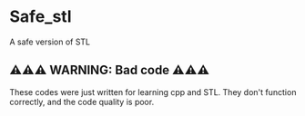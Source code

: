 # Safe_stl
A safe version of STL

## ⚠️⚠️⚠️ WARNING: Bad code ⚠️⚠️⚠️
These codes were just written for learning cpp and STL. They don't function correctly, and the code quality is poor.
